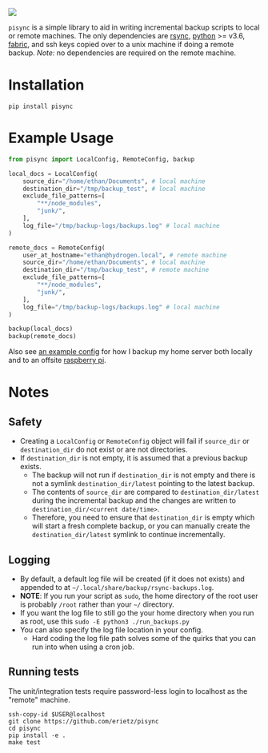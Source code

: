 ![](https://img.shields.io/pypi/v/pisync)

`pisync` is a simple library to aid in writing incremental backup scripts to
local or remote machines. The only dependencies are [rsync][rsync],
[python][python] >= v3.6, [fabric][fabric], and ssh keys copied over to a unix
machine if doing a remote backup. *Note:* no dependencies are required on the
remote machine.

# Installation

`pip install pisync`

# Example Usage

```Python
from pisync import LocalConfig, RemoteConfig, backup

local_docs = LocalConfig(
    source_dir="/home/ethan/Documents", # local machine
    destination_dir="/tmp/backup_test", # local machine
    exclude_file_patterns=[
        "**/node_modules",
        "junk/",
    ],
    log_file="/tmp/backup-logs/backups.log" # local machine
)

remote_docs = RemoteConfig(
    user_at_hostname="ethan@hydrogen.local", # remote machine
    source_dir="/home/ethan/Documents", # local machine
    destination_dir="/tmp/backup_test", # remote machine
    exclude_file_patterns=[
        "**/node_modules",
        "junk/",
    ],
    log_file="/tmp/backup-logs/backups.log" # local machine
)

backup(local_docs)
backup(remote_docs)
```

Also see [an example config][example config] for how I backup my home server
both locally and to an offsite [raspberry pi][pi].

# Notes

## Safety

- Creating a `LocalConfig` or `RemoteConfig` object will fail if `source_dir`
  or `destination_dir` do not exist or are not directories.
- If `destination_dir` is not empty, it is assumed that a previous backup
  exists.
  - The backup will not run if `destination_dir` is not empty and there is not
    a symlink `destination_dir/latest` pointing to the latest backup.
  - The contents of `source_dir` are compared to `destination_dir/latest`
    during the incremental backup and the changes are written to
    `destination_dir/<current date/time>`.
  - Therefore, you need to ensure that `destination_dir` is empty which will
    start a fresh complete backup, or you can manually create the
    `destination_dir/latest` symlink to continue incrementally.

## Logging

- By default, a default log file will be created (if it does not exists) and
  appended to at `~/.local/share/backup/rsync-backups.log`.
- **NOTE**: If you run your script as `sudo`, the home directory of the root
  user is probably `/root` rather than your `~/` directory.
- If you want the log file to still go the your home directory when you run as
  root, use this `sudo -E python3 ./run_backups.py`
- You can also specify the log file location in your config.
    - Hard coding the log file path solves some of the quirks that you can run
      into when using a cron job.


## Running tests

The unit/integration tests require password-less login to localhost as the
"remote" machine.

```
ssh-copy-id $USER@localhost
git clone https://github.com/erietz/pisync
cd pisync
pip install -e .
make test
```

[example config]: https://github.com/erietz/pisync/blob/main/examples/run_backups.py
[rsync]: https://github.com/WayneD/rsync
[python]: https://www.python.org/
[fabric]: https://github.com/fabric/fabric
[pi]: https://www.raspberrypi.com/
